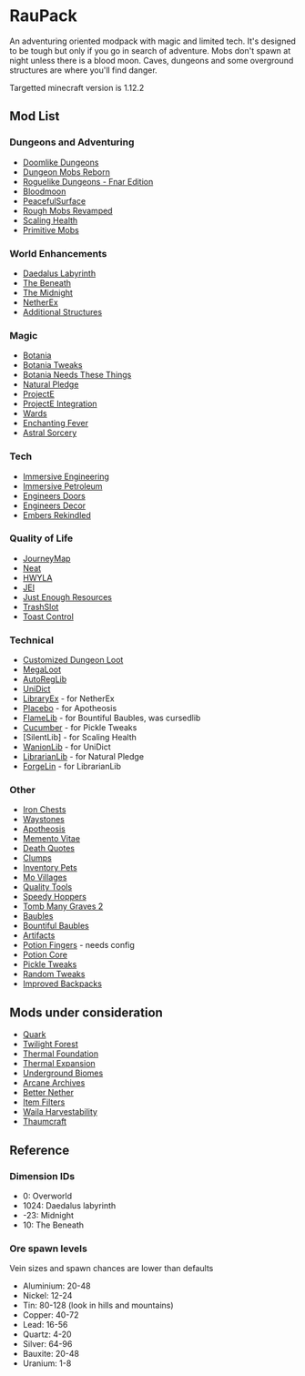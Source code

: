 # RauPack

An adventuring oriented modpack with magic and limited tech. It's designed to be tough but only if you go in search
of adventure. Mobs don't spawn at night unless there is a blood moon. Caves, dungeons and some overground structures 
are where you'll find danger.

Targetted minecraft version is 1.12.2


## Mod List

### Dungeons and Adventuring

 - [Doomlike Dungeons](https://www.curseforge.com/minecraft/mc-mods/project-74246) 
 - [Dungeon Mobs Reborn](https://www.curseforge.com/minecraft/mc-mods/dungeon-mobs-reborn)
 - [Roguelike Dungeons - Fnar Edition](https://www.curseforge.com/minecraft/mc-mods/roguelike-dungeons-fnar-edition)
 - [Bloodmoon](https://www.curseforge.com/minecraft/mc-mods/bloodmoon)
 - [PeacefulSurface](https://www.curseforge.com/minecraft/mc-mods/peacefulsurface)
 - [Rough Mobs Revamped](https://www.curseforge.com/minecraft/mc-mods/rough-mobs-revamped)
 - [Scaling Health](https://www.curseforge.com/minecraft/mc-mods/scaling-health)
 - [Primitive Mobs](https://www.curseforge.com/minecraft/mc-mods/primitive-mobs)

### World Enhancements

 - [Daedalus Labyrinth](https://www.curseforge.com/minecraft/mc-mods/daedalus-labyrinth)
 - [The Beneath](https://www.curseforge.com/minecraft/mc-mods/the-beneath)
 - [The Midnight](https://www.curseforge.com/minecraft/mc-mods/the-midnight)
 - [NetherEx](https://www.curseforge.com/minecraft/mc-mods/netherex)
 - [Additional Structures](https://www.curseforge.com/minecraft/mc-mods/additional-structures)

### Magic

 - [Botania](https://www.curseforge.com/minecraft/mc-mods/botania)
 - [Botania Tweaks](https://www.curseforge.com/minecraft/mc-mods/botania-tweaks)
 - [Botania Needs These Things](https://www.curseforge.com/minecraft/mc-mods/botania-needs-these-things)
 - [Natural Pledge](https://www.curseforge.com/minecraft/mc-mods/natural-pledge)
 - [ProjectE](https://www.curseforge.com/minecraft/mc-mods/projecte)
 - [ProjectE Integration](https://www.curseforge.com/minecraft/mc-mods/projecte-integration)
 - [Wards](https://www.curseforge.com/minecraft/mc-mods/wards)
 - [Enchanting Fever](https://www.curseforge.com/minecraft/mc-mods/enchanting-fever)
 - [Astral Sorcery](https://www.curseforge.com/minecraft/mc-mods/astral-sorcery)

### Tech

 - [Immersive Engineering](https://www.curseforge.com/minecraft/mc-mods/immersive-engineering)
 - [Immersive Petroleum](https://www.curseforge.com/minecraft/mc-mods/immersive-petroleum)
 - [Engineers Doors](https://www.curseforge.com/minecraft/mc-mods/engineers-doors)
 - [Engineers Decor](https://www.curseforge.com/minecraft/mc-mods/engineers-decor)
 - [Embers Rekindled](https://www.curseforge.com/minecraft/mc-mods/embers-rekindled)

### Quality of Life

 - [JourneyMap](https://www.curseforge.com/minecraft/mc-mods/journeymap)
 - [Neat](https://www.curseforge.com/minecraft/mc-mods/neat)
 - [HWYLA](https://www.curseforge.com/minecraft/mc-mods/hwyla)
 - [JEI](https://www.curseforge.com/minecraft/mc-mods/jei)
 - [Just Enough Resources](https://www.curseforge.com/minecraft/mc-mods/just-enough-resources-jer)
 - [TrashSlot](https://www.curseforge.com/minecraft/mc-mods/trashslot)
 - [Toast Control](https://www.curseforge.com/minecraft/mc-mods/toast-control)

### Technical

 - [Customized Dungeon Loot](https://www.curseforge.com/minecraft/mc-mods/customized-dungeon-loot)
 - [MegaLoot](https://www.curseforge.com/minecraft/mc-mods/megaloot)
 - [AutoRegLib](https://www.curseforge.com/minecraft/mc-mods/autoreglib)
 - [UniDict](https://www.curseforge.com/minecraft/mc-mods/unidict)
 - [LibraryEx](https://www.curseforge.com/minecraft/mc-mods/libraryex) - for NetherEx
 - [Placebo](https://www.curseforge.com/minecraft/mc-mods/placebo) - for Apotheosis
 - [FlameLib](https://www.curseforge.com/minecraft/mc-mods/flamelib) - for Bountiful Baubles, was cursedlib
 - [Cucumber](https://www.curseforge.com/minecraft/mc-mods/cucumber) - for Pickle Tweaks
 - [SilentLib] - for Scaling Health
 - [WanionLib](https://www.curseforge.com/minecraft/mc-mods/wanionlib) - for UniDict
 - [LibrarianLib](https://www.curseforge.com/minecraft/mc-mods/librarianlib) - for Natural Pledge
 - [ForgeLin](https://www.curseforge.com/minecraft/mc-mods/shadowfacts-forgelin) - for LibrarianLib

### Other
 
 - [Iron Chests](https://www.curseforge.com/minecraft/mc-mods/iron-chests)
 - [Waystones](https://www.curseforge.com/minecraft/mc-mods/waystones)
 - [Apotheosis](https://www.curseforge.com/minecraft/mc-mods/apotheosis)
 - [Memento Vitae](https://www.curseforge.com/minecraft/mc-mods/memento-vitae)
 - [Death Quotes](https://www.curseforge.com/minecraft/mc-mods/deathquotes-death-quotes)
 - [Clumps](https://www.curseforge.com/minecraft/mc-mods/clumps)
 - [Inventory Pets](https://www.curseforge.com/minecraft/mc-mods/inventory-pets)
 - [Mo Villages](https://www.curseforge.com/minecraft/mc-mods/mo-villages)
 - [Quality Tools](https://www.curseforge.com/minecraft/mc-mods/quality-tools)
 - [Speedy Hoppers](https://www.curseforge.com/minecraft/mc-mods/speedy-hoppers)
 - [Tomb Many Graves 2](https://www.curseforge.com/minecraft/mc-mods/tomb-many-graves-2)
 - [Baubles](https://www.curseforge.com/minecraft/mc-mods/baubles)
 - [Bountiful Baubles](https://www.curseforge.com/minecraft/mc-mods/bountifulbaubles)
 - [Artifacts](https://www.curseforge.com/minecraft/mc-mods/artifacts)
 - [Potion Fingers](https://www.curseforge.com/minecraft/mc-mods/potion-fingers) - needs config
 - [Potion Core](https://www.curseforge.com/minecraft/mc-mods/potion-core)
 - [Pickle Tweaks](https://www.curseforge.com/minecraft/mc-mods/pickle-tweaks)
 - [Random Tweaks](https://www.curseforge.com/minecraft/mc-mods/randomtweaks)
 - [Improved Backpacks](https://www.curseforge.com/minecraft/mc-mods/improvedbackpacks)

## Mods under consideration

 - [Quark](https://www.curseforge.com/minecraft/mc-mods/quark)
 - [Twilight Forest](https://www.curseforge.com/minecraft/mc-mods/the-twilight-forest)
 - [Thermal Foundation](http://www.curse.com/mc-mods/minecraft/222880-thermal-foundation)
 - [Thermal Expansion](https://www.curseforge.com/minecraft/mc-mods/thermal-expansion)
 - [Underground Biomes](https://www.curseforge.com/minecraft/mc-mods/underground-biomes)
 - [Arcane Archives](https://www.curseforge.com/minecraft/mc-mods/arcane-archives)
 - [Better Nether](https://www.curseforge.com/minecraft/mc-mods/betternether)
 - [Item Filters](https://www.curseforge.com/minecraft/mc-mods/item-filters)
 - [Waila Harvestability](https://www.curseforge.com/minecraft/mc-mods/waila-harvestability)
 - [Thaumcraft](https://www.curseforge.com/minecraft/mc-mods/thaumcraft)

## Reference

### Dimension IDs

 - 0: Overworld
 - 1024: Daedalus labyrinth
 - -23: Midnight
 - 10: The Beneath

### Ore spawn levels

Vein sizes and spawn chances are lower than defaults

 - Aluminium: 20-48
 - Nickel: 12-24
 - Tin: 80-128  (look in hills and mountains)
 - Copper: 40-72
 - Lead: 16-56
 - Quartz: 4-20
 - Silver: 64-96
 - Bauxite: 20-48
 - Uranium:  1-8
